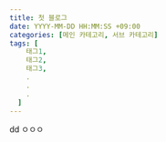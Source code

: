 ```yaml
---
title: 첫 블로그
date: YYYY-MM-DD HH:MM:SS +09:00
categories: [메인 카테고리, 서브 카테고리]
tags: [
    태그1,
    태그2,
    태그3,
    .
    .
    .
  ]
---
```


dd
ㅇㅇㅇ
